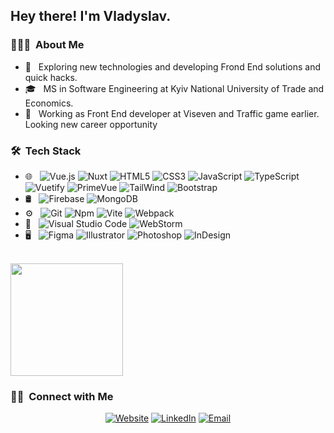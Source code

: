 <h2> Hey there! I'm Vladyslav.</h2>

<h3> 👨🏻‍💻 &nbsp;About Me </h3>

- 🤔 &nbsp; Exploring new technologies and developing Frond End solutions and quick hacks.
- 🎓 &nbsp; MS in Software Engineering at Kyiv National University of Trade and Economics.
- 💼 &nbsp; Working as Front End developer at Viseven and Traffic game earlier. Looking new career opportunity

<h3> 🛠 &nbsp;Tech Stack</h3>

- 🌐 &nbsp;
  ![Vue.js](https://img.shields.io/badge/-Vue.js-333333?style=flat&logo=vuedotjs)
  ![Nuxt](https://img.shields.io/badge/-Nuxt-333333?style=flat&logo=nuxt)
  ![HTML5](https://img.shields.io/badge/-HTML5-333333?style=flat&logo=HTML5)
  ![CSS3](https://img.shields.io/badge/-CSS3-333333?style=flat&logo=CSS3&logoColor=1572B6)
  ![JavaScript](https://img.shields.io/badge/-JavaScript-333333?style=flat&logo=javascript)
  ![TypeScript](https://img.shields.io/badge/-TypeScript-333333?style=flat&logo=typescript)
  ![Vuetify](https://img.shields.io/badge/-Vuetify-333333?style=flat&logo=vuetify)
  ![PrimeVue](https://img.shields.io/badge/-PrimeVue-333333?style=flat&logo=primevue)
  ![TailWind](https://img.shields.io/badge/-TailWind-333333?style=flat&logo=tailwindcss)
  ![Bootstrap](https://img.shields.io/badge/-Bootstrap-333333?style=flat&logo=bootstrap&logoColor=563D7C)
- 🛢 &nbsp;
  ![Firebase](https://img.shields.io/badge/-Firebase-333333?style=flat&logo=firebase)
  ![MongoDB](https://img.shields.io/badge/-MongoDB-333333?style=flat&logo=mongodb)
- ⚙️ &nbsp;
  ![Git](https://img.shields.io/badge/-Git-333333?style=flat&logo=git)
  ![Npm](https://img.shields.io/badge/-Npm-333333?style=flat&logo=npm)
  ![Vite](https://img.shields.io/badge/-Vite-333333?style=flat&logo=vite)
  ![Webpack](https://img.shields.io/badge/-Webpack-333333?style=flat&logo=webpack)
- 🔧 &nbsp;
  ![Visual Studio Code](https://img.shields.io/badge/-Visual%20Studio%20Code-333333?style=flat&logo=visual-studio-code&logoColor=007ACC)
  ![WebStorm](https://img.shields.io/badge/-WebStorm-333333?style=flat&logo=webstorm&logoColor=007ACC)
- 🖥 &nbsp;
  ![Figma](https://img.shields.io/badge/-Figma-333333?style=flat&logo=figma)
  ![Illustrator](https://img.shields.io/badge/-Illustrator-333333?style=flat&logo=adobe-illustrator)
  ![Photoshop](https://img.shields.io/badge/-Photoshop-333333?style=flat&logo=adobe-photoshop)
  ![InDesign](https://img.shields.io/badge/-InDesign-333333?style=flat&logo=adobe-indesign)

<br/>

<a href="https://github.com/twistik">
  <img height="180em" src="https://github-readme-stats.vercel.app/api/top-langs/?username=twisti&theme=buefy&layout=compact" />
</a>

<br/>

<h3> 🤝🏻 &nbsp;Connect with Me </h3>

<p align="center">
<a href="https://vlad-nn.netlify.app"><img alt="Website" src="https://img.shields.io/badge/Website-vlad%20nn.netlify.app-blue?style=flat-square&logo=google-chrome"></a>
<a href="https://www.linkedin.com/in/vladyslav-novak-6782ab180/"><img alt="LinkedIn" src="https://img.shields.io/badge/LinkedIn-Vladyslav%20Novak-blue?style=flat-square&logo=linkedin"></a>
<a href="mailto:vladyha165@gmail.com"><img alt="Email" src="https://img.shields.io/badge/Email-vladyha165@gmail.com-blue?style=flat-square&logo=gmail"></a>
</p>
